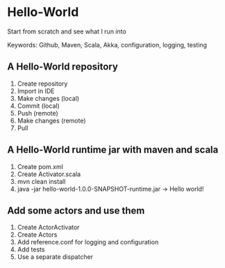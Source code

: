 # Hello-World

Start from scratch and see what I run into

Keywords: Github, Maven, Scala, Akka, configuration, logging, testing

## A Hello-World repository

1. Create repository
2. Import in IDE
3. Make changes (local)
4. Commit (local)
5. Push (remote)
6. Make changes (remote)
7. Pull

## A Hello-World runtime jar with maven and scala

1. Create pom.xml
2. Create Activator.scala
3. mvn clean install
4. java -jar hello-world-1.0.0-SNAPSHOT-runtime.jar -> Hello world!

## Add some actors and use them

1. Create ActorActivator
2. Create Actors
3. Add reference.conf for logging and configuration
4. Add tests
5. Use a separate dispatcher

